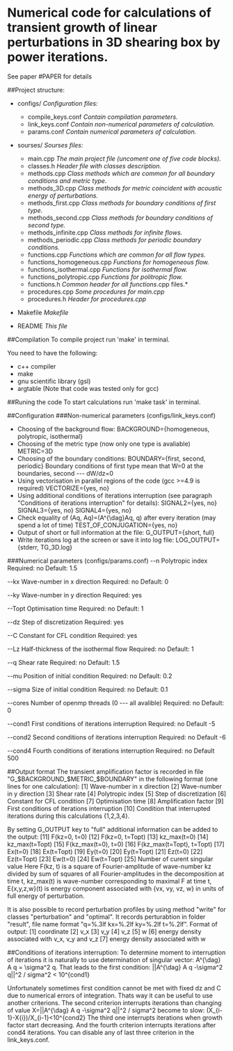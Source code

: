 # Numerical code for calculations of transient growth of linear perturbations in 3D shearing box by power iterations.
See paper #PAPER for details

##Project structure:
+ configs/                                                                     *Configuration files:*
  +    compile_keys.conf                                             *Contain compilation parameters.*
  + link_keys.conf                                                         *Contain non-numerical parameters of calculation.*
  + params.conf                                                         *Contain numerical parameters of calculation.*

+ sourses/                                                                  *Sourses files:*
  + main.cpp                                                               *The main project file (uncoment one of five code blocks).*
  + classes.h                                                               *Header file with classes description.*
  + methods.cpp                                                        *Class methods which are common for all boundary conditions and metric type.*
  + methods_3D.cpp                                                 *Class methods for metric coincident with  acoustic energy of perturbations.*
  + methods_first.cpp                                               *Class methods for boundary conditions of first type.*
  + methods_second.cpp                                          *Class methods for boundary conditions of second type.*
  + methods_infinite.cpp                                             *Class methods for infinite flows.*
  + methods_periodic.cpp                                        *Class methods for periodic boundary conditions.*
  + functions.cpp                                                       *Functions which are common for all flow types.*
  + functions_homogeneous.cpp                            *Functions for homogeneous flow.*
  + functions_isothermal.cpp                                  *Functions for isothermal flow.*
  + functions_polytropic.cpp                                   *Functions for politropic flow.*
  + functions.h                                                           *Common header for all functions*.cpp files.*
  + procedures.cpp                                                    *Some procedures for main.cpp*
  + procedures.h                                                        *Header for procedures.cpp*

+ Makefile                                                                  *Makefile*
+ README                                                                  *This file*

##Compilation
To compile project run 'make' in terminal.

You need to have the following:
+ c++ compiler
+ make
+ gnu scientific library (gsl)
+ argtable
(Note that code was tested only for gcc)

##Runing the code
To start calculations run 'make task' in terminal.

##Configuration
###Non-numerical parameters (configs/link_keys.conf)
+ Choosing of the background flow:
BACKGROUND={homogeneous, polytropic, isothermal}
+ Choosing of the metric type (now only one type is avaliable)
METRIC=3D
+ Choosing of the boundary conditions:
BOUNDARY={first, second, periodic}
Boundary conditions of first type mean that W=0 at the boundaries, second --- dW/dz=0
+ Using vectorisation in parallel regions of the code (gcc >=4.9 is required)
VECTORIZE={yes, no}
+ Using additional conditions of iterations interruption (see paragraph "Conditions of iterations interruption" for details):
SIGNAL2={yes, no}
SIGNAL3={yes, no}
SIGNAL4={yes, no}
+ Check equality of (Aq, Aq)=(A^{\dag}Aq, q) after every iteration (may spend a lot of time)
TEST_OF_CONJUGATION={yes, no}
+ Output of short or full information at the file:
G_OUTPUT={short, full}
+ Write iterations log at the screen or save it into log file:
LOG_OUTPUT={stderr, TG_3D.log}

###Numerical parameters (configs/params.conf)
--n          <double>     Polytropic index                                                         Required: no     Default: 1.5

--kx        <double>     Wave-number in x direction                                     Required: no     Default: 0

--ky        <double>     Wave-number in y direction                                     Required: yes

--Topt    <double>    Optimisation time                                                       Required: no     Default: 1

--dz        <double>    Step of discretization                                                 Required: yes

--C         <double>     Constant for CFL condition                                       Required: yes

--Lz        <double>        Half-thickness of the isothermal flow                 Required: no     Default: 1

--q          <double>     Shear rate                                                                    Required: no     Default: 1.5

--mu      <double>        Position of initial condition                                    Required: no     Default: 0.2

--sigma  <double>    Size of initial condition                                               Required: no     Default: 0.1

--cores   <int>            Number of openmp threads (0 --- all avalible)      Required: no     Default: 0

--cond1  <double>     First conditions of iterations interruption              Required: no     Default -5

--cond2  <double>     Second conditions of iterations interruption         Required: no     Default -6

--cond4  <int>            Fourth conditions of iterations interruption          Required: no     Default 500

##Output format
The transient amplification factor is recorded in file "G_$BACKGROUND_$METRIC_$BOUNDARY" in the following format (one lines for one calculation):
    [1] Wave-number in x direction
    [2] Wave-number in y direction
    [3] Shear rate
    [4] Polytropic index
    [5] Step of discretization
    [6] Constant for CFL condition
    [7] Optimisation time
    [8] Amplification factor
    [9] First conditions of iterations interruption
    [10] Condition that interrupted iterations during this calculations {1,2,3,4}.

By setting G_OUTPUT key to "full" additional information can be added to the output:
    [11] F(kz=0, t=0)
    [12] F(kz=0, t=Topt)
    [13] kz_max(t=0)
    [14] kz_max(t=Topt)
    [15] F(kz_max(t=0), t=0)
    [16] F(kz_max(t=Topt), t=Topt)
    [17] Ex(t=0)
    [18]    Ex(t=Topt)
    [19] Ey(t=0)
    [20] Ey(t=Topt)
    [21] Ez(t=0)
    [22] Ez(t=Topt)
    [23] Ew(t=0)
    [24] Ew(t=Topt)
    [25] Number of curent singular value
Here F(kz, t) is a square of Fourier-amplitude of wave-number kz divided by sum of squares of all Fourier-amplitudes in the decomposition at time t,
kz_max(t) is wave-number corresponding to maximal F at time t,
E{x,y,z,w}(t) is energy component associated with {vx, vy, vz, w} in units of full energy of perturbation.

It is also possible to record perturbation profiles by using method "write" for classes "perturbation" and "optimal".
It records perturabtion in folder "result", file name format "q=%.3lf kx=%.2lf ky=%.2lf t=%.2lf".
Format of output:
    [1] coordinate
    [2] v_x
    [3] v_y
    [4] v_z
    [5] w
    [6] energy density associated with v_x, v_y and v_z
    [7] energy density associated with w

##Conditions of iterations interruption:
To determine moment to interruption of iterations it is naturally to use determination of singular vector:
A^{\dag} A q = \sigma^2 q.
That leads to the first condition:
||A^{\dag} A q -\sigma^2 q||^2 / sigma^2 < 10^{cond1}

Unfortunately sometimes first condition cannot be met with fixed dz and C due to numerical errors of integration.
Thats way it can be useful to use another criterions.
The second criterion interrupts iterations than changing of value X=||A^{\dag} A q -\sigma^2 q||^2 / sigma^2 become to slow:
(X_{i-1}-X{i})/X_{i-1}<10^{cond2}
The third one interrupts iterations when growth factor start decreasing.
And the fourth criterion interrupts iterations after cond4 iterations.
You can disable any of last three criterion in the link_keys.conf.
